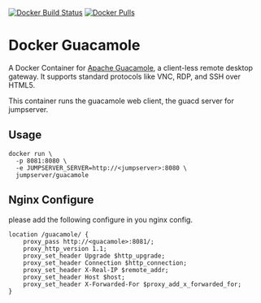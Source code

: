 [![Docker Build Status](https://img.shields.io/docker/build/jumpserver/guacamole.svg?style=for-the-badge)](https://hub.docker.com/r/jumpserver/guacamole/)
[![Docker Pulls](https://img.shields.io/docker/pulls/jumpserver/guacamole.svg?style=for-the-badge)](https://hub.docker.com/r/jumpserver/guacamole/)

# Docker Guacamole

A Docker Container for [Apache Guacamole](https://guacamole.incubator.apache.org/), a client-less remote desktop gateway. It supports standard protocols like VNC, RDP, and SSH over HTML5.

This container runs the guacamole web client, the guacd server for jumpserver.

## Usage

```shell
docker run \
  -p 8081:8080 \
  -e JUMPSERVER_SERVER=http://<jumpserver>:8080 \
  jumpserver/guacamole
```

## Nginx Configure

please add the following configure in you nginx config.

```
location /guacamole/ {
    proxy_pass http://<guacamole>:8081/;
    proxy_http_version 1.1;
    proxy_set_header Upgrade $http_upgrade;
    proxy_set_header Connection $http_connection;
    proxy_set_header X-Real-IP $remote_addr;
    proxy_set_header Host $host;
    proxy_set_header X-Forwarded-For $proxy_add_x_forwarded_for;
}
```
